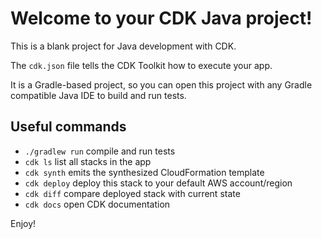 # Welcome to your CDK Java project!

This is a blank project for Java development with CDK.

The `cdk.json` file tells the CDK Toolkit how to execute your app.

It is a Gradle-based project, so you can open this project with any Gradle compatible Java IDE to build and run tests.

## Useful commands

 * `./gradlew run`   compile and run tests
 * `cdk ls`          list all stacks in the app
 * `cdk synth`       emits the synthesized CloudFormation template
 * `cdk deploy`      deploy this stack to your default AWS account/region
 * `cdk diff`        compare deployed stack with current state
 * `cdk docs`        open CDK documentation

Enjoy!
